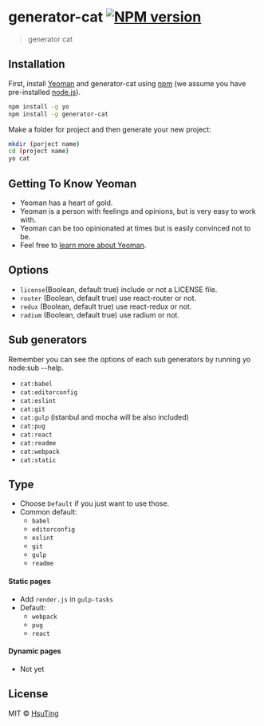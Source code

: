# generator-cat [![NPM version][npm-image]][npm-url]
> generator cat

## Installation

First, install [Yeoman](http://yeoman.io) and generator-cat using [npm](https://www.npmjs.com/) (we assume you have pre-installed [node.js](https://nodejs.org/)).

```bash
npm install -g yo
npm install -g generator-cat
```

Make a folder for project and then generate your new project:

```bash
mkdir (porject name)
cd (project name)
yo cat
```

## Getting To Know Yeoman

 * Yeoman has a heart of gold.
 * Yeoman is a person with feelings and opinions, but is very easy to work with.
 * Yeoman can be too opinionated at times but is easily convinced not to be.
 * Feel free to [learn more about Yeoman](http://yeoman.io/).

## Options

- `license`(Boolean, default true) include or not a LICENSE file.
- `router` (Boolean, default true) use react-router or not.
- `redux` (Boolean, default true) use react-redux or not.
- `radium` (Boolean, default true) use radium or not.

## Sub generators

Remember you can see the options of each sub generators by running yo node:sub --help.

- `cat:babel`
- `cat:editorconfig`
- `cat:eslint`
- `cat:git`
- `cat:gulp` (istanbul and mocha will be also included)
- `cat:pug`
- `cat:react`
- `cat:readme`
- `cat:webpack`
- `cat:static`

## Type

- Choose `Default` if you just want to use those.
- Common default:
  - `babel`
  - `editorconfig`
  - `eslint`
  - `git`
  - `gulp`
  - `readme`

#### Static pages

- Add `render.js` in `gulp-tasks`
- Default:
  - `webpack`
  - `pug`
  - `react`

#### Dynamic pages

- Not yet

## License

MIT © [HsuTing](hsuting.com)


[npm-image]: https://badge.fury.io/js/generator-cat.svg
[npm-url]: https://npmjs.org/package/generator-cat
